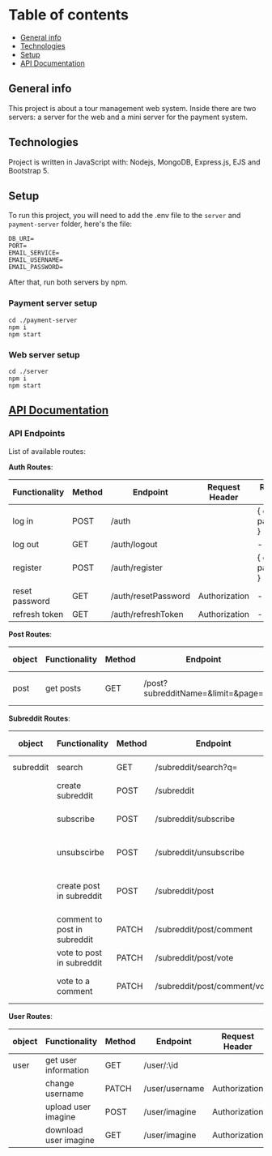 # Table of contents
* [General info](#general-info)
* [Technologies](#technologies)
* [Setup](#setup)
* [API Documentation](#api-documentation) 

## General info
This project is about a tour management web system.
Inside there are two servers: a server for the web and a mini server for the payment system. 
	
## Technologies
Project is written in JavaScript with: Nodejs, MongoDB, Express.js, EJS and Bootstrap 5.

## Setup
To run this project, you will need to add the .env file to the `server` and `payment-server` folder, here's the file:
```
DB_URI=
PORT=
EMAIL_SERVICE=
EMAIL_USERNAME=
EMAIL_PASSWORD=
```
After that, run both servers by npm.
### Payment server setup
```
cd ./payment-server
npm i
npm start
```
### Web server setup
```
cd ./server
npm i
npm start
```

## [API Documentation](#api-documentation)

### API Endpoints

List of available routes:

**Auth Routes**:

| Functionality  | Method | Endpoint            | Request Header | Request Body        | Response      |
| -------------- | ------ | ------------------- | -------------- | ------------------- | ------------- |
| log in         | POST   | /auth               |                | { email, password } | {user object} |
| log out        | GET    | /auth/logout        |                | -                   | -             |
| register       | POST   | /auth/register      |                | { email, password } | -             |
| reset password | GET    | /auth/resetPassword | Authorization  | -                   | -             |
| refresh token  | GET    | /auth/refreshToken  | Authorization  | -                   |               |

**Post Routes**:

| object | Functionality | Method | Endpoint                          | Request Header | Request Body | Response             |
| ------ | ------------- | ------ | --------------------------------- | -------------- | ------------ | -------------------- |
| post   | get posts     | GET    | /post?subredditName=&limit=&page= | -              | -            | {post objects array} |

**Subreddit Routes**:

| object    | Functionality                | Method | Endpoint                     | Request Header | Request Body                    | Response             |
| --------- | ---------------------------- | ------ | ---------------------------- | -------------- | ------------------------------- | -------------------- |
| subreddit | search                       | GET    | /subreddit/search?q=         | -              | -                               | { subreddit }        |
|           | create subreddit             | POST   | /subreddit                   | Authorization  | { name }                        | { subreddit object } |
|           | subscribe                    | POST   | /subreddit/subscribe         | Authorization  | { subredditId }                 | { subredditId }      |
|           | unsubscirbe                  | POST   | /subreddit/unsubscribe       | Authorization  | { subredditId }                 | -                    |
|           | create post in subreddit     | POST   | /subreddit/post              | Authorization  | { title, content, subredditId } | { post object }      |
|           | comment to post in subreddit | PATCH  | /subreddit/post/comment      | Authorization  | { postId, text, replyToId }     | -                    |
|           | vote to post in subreddit    | PATCH  | /subreddit/post/vote         | Authorization  | { postId, voteType }            | {voteCount}          |
|           | vote to a comment            | PATCH  | /subreddit/post/comment/vote | Authorization  | { commentId, voteType }         | -                    |


**User Routes**:

| object | Functionality         | Method | Endpoint       | Request Header | Request Body | Response        |
| ------ | --------------------- | ------ | -------------- | -------------- | ------------ | --------------- |
| user   | get user information  | GET    | /user/:\id     |                | -            | { user object } |
|        | change username       | PATCH  | /user/username | Authorization  | { name }     | -               |
|        | upload user imagine   | POST   | /user/imagine  | Authorization  | { file }     | -               |
|        | download user imagine | GET    | /user/imagine  | Authorization  | { file }     | -               |


<br />



